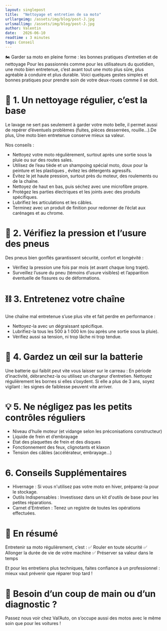 ```yaml
---
layout: singlepost
title:  "Nettoyage et entretien de sa moto"
urllargeimg: /assets/img/blog/post-J.jpg
urlsmallimg: /assets/img/blog/post-J.jpg
author: Valentin
date:   2026-06-10
readtime : 3 minutes
tags: Conseil  
---
```

🏍️ Garder sa moto en pleine forme : les bonnes pratiques d’entretien et de nettoyage
Pour les passionnés comme pour les utilisateurs du quotidien, une moto bien entretenue, c’est avant tout une moto plus sûre, plus agréable à conduire et plus durable. Voici quelques gestes simples et bonnes pratiques pour prendre soin de votre deux-roues comme il se doit.

# 🧼 1. Un nettoyage régulier, c’est la base
Le lavage ne sert pas seulement à garder votre moto belle, il permet aussi de repérer d’éventuels problèmes (fuites, pièces desserrées, rouille…).De plus, Une moto bien entretenue conserve mieux sa valeur.

Nos conseils :
* Nettoyez votre moto régulièrement, surtout après une sortie sous la pluie ou sur des routes sales.
* Utilisez de l’eau tiède et un shampoing spécial moto, doux pour la peinture et les plastiques , évitez les détergents agressifs.
* Évitez le jet haute pression, surtout près du moteur, des roulements ou de la chaîne.
* Nettoyez de haut en bas, puis séchez avec une microfibre propre.
* Protégez les parties électriques et les joints avec des produits spécifiques.
* Lubrifiez les articulations et les câbles.
* Terminez avec un produit de finition pour redonner de l’éclat aux carénages et au chrome.

# 🔧 2. Vérifiez la pression et l’usure des pneus
Des pneus bien gonflés garantissent sécurité, confort et longévité :
* Vérifiez la pression une fois par mois (et avant chaque long trajet).
* Surveillez l’usure du pneu (témoins d’usure visibles) et l’apparition éventuelle de fissures ou de déformations.

# ⛓️ 3. Entretenez votre chaîne
Une chaîne mal entretenue s’use plus vite et fait perdre en performance :
* Nettoyez-la avec un dégraissant spécifique.
* Lubrifiez-la tous les 500 à 1 000 km (ou après une sortie sous la pluie).
* Vérifiez aussi sa tension, ni trop lâche ni trop tendue.

# 🔋 4. Gardez un œil sur la batterie
Une batterie qui faiblit peut vite vous laisser sur le carreau :
En période d’inactivité, débranchez-la ou utilisez un chargeur d’entretien.
Nettoyez régulièrement les bornes si elles s’oxydent.
Si elle a plus de 3 ans, soyez vigilant : les signes de faiblesse peuvent vite arriver.

# 💡 5. Ne négligez pas les petits contrôles réguliers
* Niveau d’huile moteur (et vidange selon les préconisations constructeur)
* Liquide de frein et d’embrayage
* État des plaquettes de frein et des disques 
* Fonctionnement des feux, clignotants et klaxon
* Tension des câbles (accélérateur, embrayage…)

# 6. Conseils Supplémentaires
* Hivernage : Si vous n'utilisez pas votre moto en hiver, préparez-la pour le stockage.
* Outils Indispensables : Investissez dans un kit d'outils de base pour les petites réparations.
* Carnet d'Entretien : Tenez un registre de toutes les opérations effectuées.

# 🏁 En résumé
Entretenir sa moto régulièrement, c’est : 
✅ Rouler en toute sécurité
✅ Allonger la durée de vie de votre machine
✅ Préserver sa valeur dans le temps

Et pour les entretiens plus techniques, faites confiance à un professionnel : mieux vaut prévenir que réparer trop tard !

# 📍 Besoin d’un coup de main ou d’un diagnostic ?
Passez nous voir chez Val’Auto, on s’occupe aussi des motos avec le même soin que pour les voitures !
